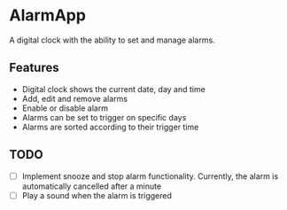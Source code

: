 # AlarmApp

A digital clock with the ability to set and manage alarms.

## Features

* Digital clock shows the current date, day and time
* Add, edit and remove alarms
* Enable or disable alarm
* Alarms can be set to trigger on specific days
* Alarms are sorted according to their trigger time

## TODO

- [ ] Implement snooze and stop alarm functionality. Currently, the alarm is automatically cancelled after a minute
- [ ] Play a sound when the alarm is triggered